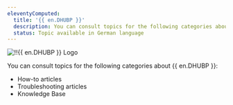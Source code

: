 ```yaml
---
eleventyComputed:
  title: '{{ en.DHUBP }}'
  description: You can consult topics for the following categories about {{ en.DHUBP }}':' How-to articles, Troubleshooting articles, and Knowledge Base.
  status: Topic available in German language
---
```

![!!{{ en.DHUBP }} Logo](https://webdevolutions.blob.core.windows.net/images/projects/devolutions-hub-personal/devolutions-hub-personal-color-shadow.svg)

You can consult topics for the following categories about {{ en.DHUBP }}:

* How-to articles
* Troubleshooting articles
* Knowledge Base
